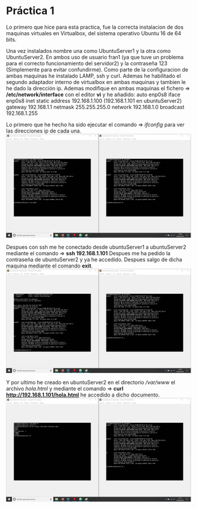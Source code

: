 # Práctica 1

Lo primero que hice para esta practica, fue la correcta instalacion de dos maquinas virtuales en Virtualbox, del sistema operativo Ubuntu 16 de 64 bits.

Una vez instalados nombre una como UbuntuServer1 y la otra como UbuntuServer2\. En ambos uso de usuario fran1 (ya que tuve un problema para el correcto funcionamiento del servidor2) y la contraseña 123 (Simplemente para evitar confundirme). Como parte de la configuracion de ambas maquinas he instalado LAMP, ssh y curl. Ademas he habilitado el segundo adaptador interno de virtualbox en ambas maquinas y tambien le he dado la dirección ip. Ademas modifique en ambas maquinas el fichero => **/etc/network/interface** con el editor **vi** y he añadido: auto enp0s8 iface enp0s8 inet static address 192.168.1.100 (192.168.1.101 en ubuntuServer2) gateway 192.168.1.1 netmask 255.255.255.0 network 192.168.1.0 broadcast 192.168.1.255

Lo primero que he hecho ha sido ejecutar el comando => _ifconfig_ para ver las direcciones ip de cada una. ![img](https://github.com/FranJPerez/SWAP/blob/master/imagenes/ifconfig.png)

Despues con ssh me he conectado desde ubuntuServer1 a ubuntuServer2 mediante el comando => **ssh 192.168.1.101** Despues me ha pedido la contraseña de ubuntuServer2 y ya he accedido. Despues salgo de dicha maquina mediante el comando **exit**. ![img](https://github.com/FranJPerez/SWAP/blob/master/imagenes/ssh.png)

Y por ultimo he creado en ubuntuServer2 en el directorio _/var/www_ el archivo _hola.html_ y mediante el comando => **curl <http://192.168.1.101/hola.html>** he accedido a dicho documento. ![img](https://github.com/FranJPerez/SWAP/blob/master/imagenes/curl.png)
